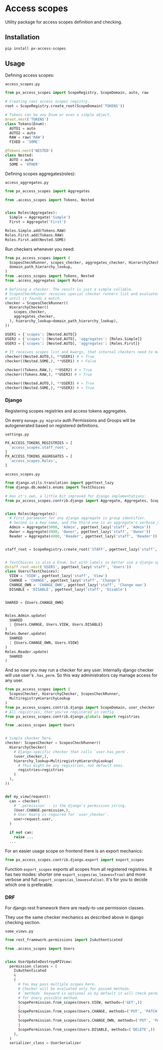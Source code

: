 # Access scopes

Utility package for access scopes definition and checking.

## Installation

```sh
pip install px-access-scopes
```

## Usage

Defining access scopes:

`access_scopes.py`

```python
from px_access_scopes import ScopeRegistry, ScopeDomain, auto, raw

# Creating root access scopes registry.
root = ScopeRegistry.create_root(ScopeDomain('TOKENS'))

# Tokens can be any Enum or even a simple object.
@root.nest('TOKENS')
class Tokens(Enum):
  AUTO1 = auto
  AUTO2 = auto
  RAW = raw('RAW')
  FIXED = 'SOME'

@Tokens.nest('NESTED')
class Nested:
  AUTO = auto
  SOME = 'OTHER'
```

Defining scopes aggregates(roles):

`access_aggregates.py`

```python
from px_access_scopes import Aggregates

from .access_scopes import Tokens, Nested


class Roles(Aggregates):
  Simple = Aggregate('Simple')
  First = Aggregate('First')

Roles.Simple.add(Tokens.RAW)
Roles.First.add(Tokens.RAW)
Roles.First.add(Nested.SOME)
```

Run checkers whenever you need:

```python
from px_access_scopes import (
  ScopesCheckRunner, scopes_checker, aggregates_checker, HierarchyChecker,
  domain_path_hierarchy_lookup,
)
from .access_scopes import Tokens, Nested
from .access_aggregates import Roles

# Defining a checker. The result is just a simple callable.
# ScopesCheckRunner receives special checker runners list and evaluates them,
# until it founds a match.
checker = ScopesCheckRunner((
  HierarchyChecker((
    scopes_checker,
    aggregates_checker,
  ), hierarchy_lookup=domain_path_hierarchy_lookup),
))

USER1 = {'scopes': [Nested.AUTO]}
USER2 = {'scopes': [Nested.AUTO], 'aggregates': [Roles.Simple]}
USER3 = {'scopes': [Nested.AUTO], 'aggregates': [Roles.First]}

# It receives scopes list and kwargs, that internal checkers need to make decision.
checker((Nested.AUTO,), **USER1) # > True
checker((Nested.SOME,), **USER1) # > False

checker((Tokens.RAW,), **USER2) # > True
checker((Tokens.RAW,), **USER3) # > True

checker((Nested.AUTO,), **USER3) # > True
checker((Nested.SOME,), **USER3) # > True
```

### Django

Registering scopes registries and access tokens aggregates.

On every `manage.py migrate` auth Permissions and Groups will be autogenerated based on registered definitions.

`settings.py`

```python
PX_ACCESS_TOKENS_REGISTRIES = [
  'access_scopes.staff_root',
]
PX_ACCESS_TOKENS_AGGREGATES = [
  'access_scopes.Roles',
]
```

`access_scopes.py`

```python
from django.utils.translation import pgettext_lazy
from django.db.models.enums import TextChoices

# Has it's own, a little bit improved for django implementations:
from px_access_scopes.contrib.django import Aggregate, Aggregates, ScopeRegistry


class Roles(Aggregates):
  # First parameter for any django aggregate is group identifier.
  # Second is a key name, and the third one is an aggregate's verbose_name.
  Admin = Aggregate(5000, 'Admin', pgettext_lazy('staff', 'Admin'))
  Owner = Aggregate(4900, 'Owner', pgettext_lazy('staff', 'Owner'))
  Reader = Aggregate(4800, 'Reader', pgettext_lazy('staff', 'Reader'))


staff_root = ScopeRegistry.create_root('STAFF', pgettext_lazy('staff', 'Staff'))


# TextChoices is also a Enum, but with labels so better use a django-specific registry.
@staff_root.nest('USERS', pgettext_lazy('staff', 'Users'))
class Users(TextChoices):
  VIEW = 'VIEW', pgettext_lazy('staff', 'View')
  CHANGE = 'CHANGE', pgettext_lazy('staff', 'Change')
  CHANGE_OWN = 'CHANGE_OWN', pgettext_lazy('staff', 'Change own')
  DISABLE = 'DISABLE', pgettext_lazy('staff', 'Disable')


SHARED = {Users.CHANGE_OWN}


Roles.Admin.update(
  SHARED
  | {Users.CHANGE, Users.VIEW, Users.DISABLE}
)
Roles.Owner.update(
  SHARED
  | {Users.CHANGE_OWN, Users.VIEW}
)
Roles.Reader.update(
  SHARED
)
```

And so now you may run a checker for any user. Internally django checker will use user's `.has_perm`. So this way administrators cay manage access for any user.

```python
from px_access_scopes import (
  ScopesChecker, HierarchyChecker, ScopesCheckRunner,
  MultiregistryHierarchyLookup
)
from px_access_scopes.contrib.django import ScopeDomain, user_checker
# All registries, that you've registered in config
from px_access_scopes.contrib.django.globals import registries

from .access_scopes import Users


# Simple checker here.
checker: ScopesChecker = ScopesCheckRunner((
  HierarchyChecker(
    # Django-specific checker that calls `user.has_perm`.
    (user_checker,),
    hierarchy_lookup=MultiregistryHierarchyLookup(
      # This might be any registries, not default ones.
      registries=registries
    )
  ),
))


def my_view(request):
  can = checker(
    # `.permission` - is the django's permission string.
    (User.CHANGE.permission,),
    # User kwarg is required for `user_checker`.
    user=request.user,
  )

  if not can:
    raise ...
  ...
```

For an easier usage scope on frontend there is an export mechanics:

```python
from px_access_scopes.contrib.django.export import export_scopes
```

Function `export_scopes` exports all scopes from all registered registries. It has two modes: shorter one `export_scopes(as_leaves=True)` and more verbose and full `export_scopes(as_leaves=False)`. It's for you to decide which one is preferable.

### DRF

For django rest framework there are ready-to use permission classes.

They use the same checker mechanics as described above in django checking section.

`some_views.py`

```python
from rest_framework.permissions import IsAuthenticated

from .access_scopes import Users


class UserUpdateDestroyAPIView:
  permission_classes = (
    IsAuthenticated
    &
    (
      # You may pass multiple scopes here.
      # Checker will be evaluated only for passed methods.
      # `methods` keyword is optional as by default it will check permission
      # for every possible method.
      ScopePermission.from_scopes(Users.VIEW, methods=('GET',))
      |
      ScopePermission.from_scopes(Users.CHANGE, methods=('PUT', 'PATCH))
      |
      ScopePermission.from_scopes(Users.CHANGE_OWN, methods=('PUT', 'PATCH))
      |
      ScopePermission.from_scopes(Users.DISABLE, methods=('DELETE',))
    ),
  )
  serializer_class = UserSerializer
```
